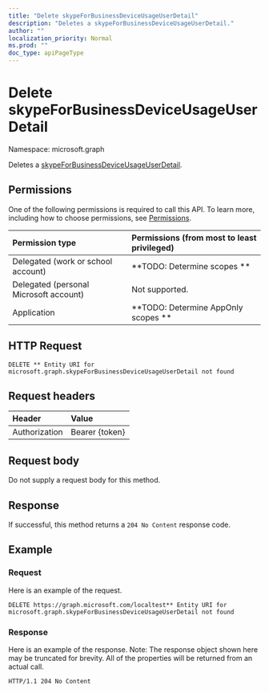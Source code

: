 ```yaml
---
title: "Delete skypeForBusinessDeviceUsageUserDetail"
description: "Deletes a skypeForBusinessDeviceUsageUserDetail."
author: ""
localization_priority: Normal
ms.prod: ""
doc_type: apiPageType
---
```


# Delete skypeForBusinessDeviceUsageUserDetail

Namespace: microsoft.graph

Deletes a [skypeForBusinessDeviceUsageUserDetail](../resources/skypeforbusinessdeviceusageuserdetail.md).

## Permissions
One of the following permissions is required to call this API. To learn more, including how to choose permissions, see [Permissions](/concepts/permissions-reference.md).

|Permission type|Permissions (from most to least privileged)|
|:---|:---|
|Delegated (work or school account)|**TODO: Determine scopes **|
|Delegated (personal Microsoft account)|Not supported.|
|Application|**TODO: Determine AppOnly scopes **|

## HTTP Request
<!-- {
  "blockType": "ignored"
}
-->
``` http
DELETE ** Entity URI for microsoft.graph.skypeForBusinessDeviceUsageUserDetail not found
```

## Request headers
|Header|Value|
|:---|:---|
|Authorization|Bearer {token}|

## Request body
Do not supply a request body for this method.

## Response
If successful, this method returns a `204 No Content` response code.

## Example

### Request
Here is an example of the request.
<!-- {
  "blockType": "request",
  "name": "delete_skypeforbusinessdeviceusageuserdetail"
}
-->
``` http
DELETE https://graph.microsoft.com/localtest** Entity URI for microsoft.graph.skypeForBusinessDeviceUsageUserDetail not found
```

### Response
Here is an example of the response. Note: The response object shown here may be truncated for brevity. All of the properties will be returned from an actual call.
<!-- {
  "blockType": "response",
  "truncated": true
}
-->
``` http
HTTP/1.1 204 No Content
```

